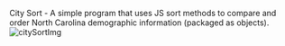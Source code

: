 City Sort -
A simple program that uses JS sort methods to compare and order North Carolina demographic information (packaged as objects). 
![citySortImg](https://user-images.githubusercontent.com/91100506/188512680-e6f0cbf9-8479-43e3-a085-edf1644b68e8.jpg)
